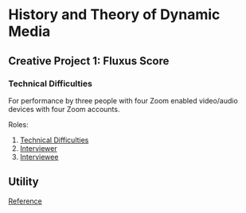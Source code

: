 # History and Theory of Dynamic Media

## Creative Project 1: Fluxus Score

### Technical Difficulties

For performance by three people with four Zoom enabled video/audio devices with four Zoom accounts.

Roles:
1. [Technical Difficulties](./technical_difficulties.html)
2. [Interviewer](./interviewer.html)
3. [Interviewee](./interviewee.html)

## Utility

[Reference](./index_old.html)